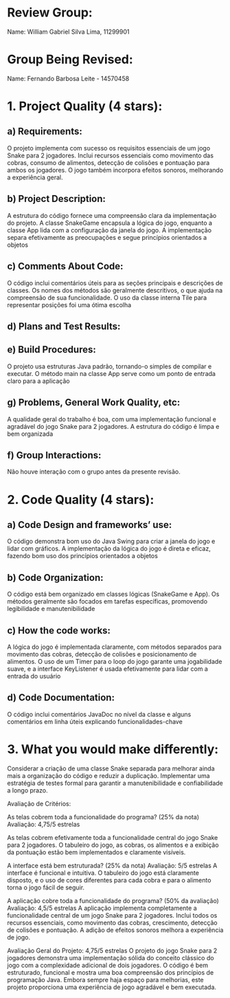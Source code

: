 # Review Group:

Name: William Gabriel Silva Lima, 11299901


# Group Being Revised:

Name: Fernando Barbosa Leite - 14570458

 
# 1. Project Quality (4 stars):

## a) Requirements:

O projeto implementa com sucesso os requisitos essenciais de um jogo Snake para 2 jogadores. Inclui recursos essenciais como movimento das cobras, consumo de alimentos, detecção de colisões e pontuação para ambos os jogadores. O jogo também incorpora efeitos sonoros, melhorando a experiência geral.

## b) Project Description:

A estrutura do código fornece uma compreensão clara da implementação do projeto. A classe SnakeGame encapsula a lógica do jogo, enquanto a classe App lida com a configuração da janela do jogo. A implementação separa efetivamente as preocupações e segue princípios orientados a objetos

## c) Comments About Code:

O código inclui comentários úteis para as seções principais e descrições de classes. Os nomes dos métodos são geralmente descritivos, o que ajuda na compreensão de sua funcionalidade. O uso da classe interna Tile para representar posições foi uma ótima escolha

## d) Plans and Test Results:



## e) Build Procedures:

O projeto usa estruturas Java padrão, tornando-o simples de compilar e executar. O método main na classe App serve como um ponto de entrada claro para a aplicação

## g) Problems, General Work Quality, etc:


A qualidade geral do trabalho é boa, com uma implementação funcional e agradável do jogo Snake para 2 jogadores. A estrutura do código é limpa e bem organizada

## f) Group Interactions:

Não houve interação com o grupo antes da presente revisão.
 
# 2. Code Quality (4 stars):

## a) Code Design and frameworks’ use:

O código demonstra bom uso do Java Swing para criar a janela do jogo e lidar com gráficos. A implementação da lógica do jogo é direta e eficaz, fazendo bom uso dos princípios orientados a objetos

## b) Code Organization:

O código está bem organizado em classes lógicas (SnakeGame e App). Os métodos geralmente são focados em tarefas específicas, promovendo legibilidade e manutenibilidade

## c) How the code works:

A lógica do jogo é implementada claramente, com métodos separados para movimento das cobras, detecção de colisões e posicionamento de alimentos. O uso de um Timer para o loop do jogo garante uma jogabilidade suave, e a interface KeyListener é usada efetivamente para lidar com a entrada do usuário

## d) Code Documentation:

O código inclui comentários JavaDoc no nível da classe e alguns comentários em linha úteis explicando funcionalidades-chave
 
# 3. What you would make differently:

Considerar a criação de uma classe Snake separada para melhorar ainda mais a organização do código e reduzir a duplicação.
Implementar uma estratégia de testes formal para garantir a manutenibilidade e confiabilidade a longo prazo.


Avaliação de Critérios:

As telas cobrem toda a funcionalidade do programa? (25% da nota)
Avaliação: 4,75/5 estrelas

As telas cobrem efetivamente toda a funcionalidade central do jogo Snake para 2 jogadores. O tabuleiro do jogo, as cobras, os alimentos e a exibição da pontuação estão bem implementados e claramente visíveis.

A interface está bem estruturada? (25% da nota)
Avaliação: 5/5 estrelas
A interface é funcional e intuitiva. O tabuleiro do jogo está claramente disposto, e o uso de cores diferentes para cada cobra e para o alimento torna o jogo fácil de seguir.

A aplicação cobre toda a funcionalidade do programa? (50% da avaliação)
Avaliação: 4,5/5 estrelas
A aplicação implementa completamente a funcionalidade central de um jogo Snake para 2 jogadores. Inclui todos os recursos essenciais, como movimento das cobras, crescimento, detecção de colisões e pontuação. A adição de efeitos sonoros melhora a experiência de jogo.

Avaliação Geral do Projeto: 4,75/5 estrelas
O projeto do jogo Snake para 2 jogadores demonstra uma implementação sólida do conceito clássico do jogo com a complexidade adicional de dois jogadores. O código é bem estruturado, funcional e mostra uma boa compreensão dos princípios de programação Java. Embora sempre haja espaço para melhorias, este projeto proporciona uma experiência de jogo agradável e bem executada.



